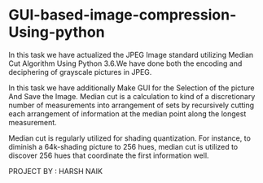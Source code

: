 # GUI-based-image-compression-Using-python


In this task we have actualized the JPEG Image standard utilizing Median Cut Algorithm Using Python 3.6.We have done both the encoding and deciphering of grayscale pictures in JPEG. 

In this task we have additionally Make GUI for the Selection of the picture And Save the Image. Median cut is a calculation to kind of a discretionary number of measurements into arrangement of sets by recursively cutting each arrangement of information at the median point along the longest measurement. 

Median cut is regularly utilized for shading quantization. For instance, to diminish a 64k-shading picture to 256 hues, median cut is utilized to discover 256 hues that coordinate the first information well. 

PROJECT BY : HARSH NAIK
